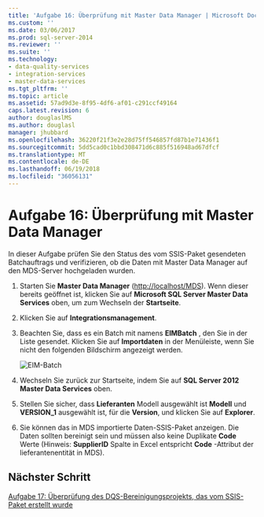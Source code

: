 ```yaml
---
title: 'Aufgabe 16: Überprüfung mit Master Data Manager | Microsoft Docs'
ms.custom: ''
ms.date: 03/06/2017
ms.prod: sql-server-2014
ms.reviewer: ''
ms.suite: ''
ms.technology:
- data-quality-services
- integration-services
- master-data-services
ms.tgt_pltfrm: ''
ms.topic: article
ms.assetid: 57ad9d3e-8f95-4df6-af01-c291ccf49164
caps.latest.revision: 6
author: douglaslMS
ms.author: douglasl
manager: jhubbard
ms.openlocfilehash: 36220f21f3e2e28d75ff546857fd87b1e71436f1
ms.sourcegitcommit: 5dd5cad0c1bbd308471d6c885f516948ad67dfcf
ms.translationtype: MT
ms.contentlocale: de-DE
ms.lasthandoff: 06/19/2018
ms.locfileid: "36056131"
---
```

# <a name="task-16-verifying-with-master-data-manager"></a>Aufgabe 16: Überprüfung mit Master Data Manager
  In dieser Aufgabe prüfen Sie den Status des vom SSIS-Paket gesendeten Batchauftrags und verifizieren, ob die Daten mit Master Data Manager auf den MDS-Server hochgeladen wurden.  
  
1.  Starten Sie **Master Data Manager** ([http://localhost/MDS](http://localhost/MDS)). Wenn dieser bereits geöffnet ist, klicken Sie auf **Microsoft SQL Server Master Data Services** oben, um zum Wechseln der **Startseite**.  
  
2.  Klicken Sie auf **Integrationsmanagement**.  
  
3.  Beachten Sie, dass es ein Batch mit namens **EIMBatch** , den Sie in der Liste gesendet. Klicken Sie auf **Importdaten** in der Menüleiste, wenn Sie nicht den folgenden Bildschirm angezeigt werden.  
  
     ![EIM-Batch](../../2014/tutorials/media/et-verifyingwithmasterdatamanager.jpg "EIM-Batch")  
  
4.  Wechseln Sie zurück zur Startseite, indem Sie auf **SQL Server 2012 Master Data Services** oben.  
  
5.  Stellen Sie sicher, dass **Lieferanten** Modell ausgewählt ist **Modell** und **VERSION_1** ausgewählt ist, für die **Version**, und klicken Sie auf  **Explorer**.  
  
6.  Sie können das in MDS importierte Daten-SSIS-Paket anzeigen. Die Daten sollten bereinigt sein und müssen also keine Duplikate **Code** Werte (Hinweis: **SupplierID** Spalte in Excel entspricht **Code** -Attribut der lieferantenentität in MDS).  
  
## <a name="next-step"></a>Nächster Schritt  
 [Aufgabe 17: Überprüfung des DQS-Bereinigungsprojekts, das vom SSIS-Paket erstellt wurde](../../2014/tutorials/task-17-reviewing-dqs-cleansing-project-created-by-the-ssis-package.md)  
  
  